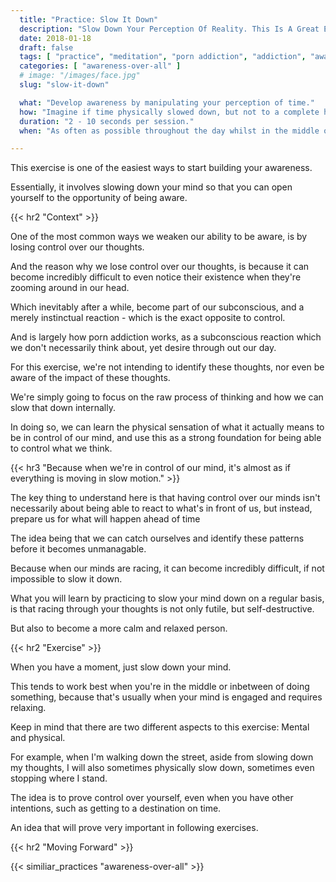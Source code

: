 ```yaml
---
  title: "Practice: Slow It Down"
  description: "Slow Down Your Perception Of Reality. This Is A Great Exercise To Teach You To Manually Override What Your Mind Is Doing, And Exert Control Over It."
  date: 2018-01-18
  draft: false
  tags: [ "practice", "meditation", "porn addiction", "addiction", "awareness", "awareness exercises", "perspective", "nofap", "neverfap", "neverfap deluxe" ]
  categories: [ "awareness-over-all" ]
  # image: "/images/face.jpg"
  slug: "slow-it-down"

  what: "Develop awareness by manipulating your perception of time."
  how: "Imagine if time physically slowed down, but not to a complete halt."
  duration: "2 - 10 seconds per session."
  when: "As often as possible throughout the day whilst in the middle of doing something."

---
```


<!-- WILL DEFINITELY NEED A REWRITE -->

This exercise is one of the easiest ways to start building your awareness. 

Essentially, it involves slowing down your mind so that you can open yourself to the opportunity of being aware.


{{< hr2 "Context" >}}


One of the most common ways we weaken our ability to be aware, is by losing control over our thoughts.

And the reason why we lose control over our thoughts, is because it can become incredibly difficult to even notice their existence when they're zooming around in our head.

<!-- 
And a largely part of the reason why we lose control over our thoughts, is because it can become incredibly difficult to even notice we are overthinking, when we've committed all this energy towards generating and maintaining them. -->

Which inevitably after a while, become part of our subconscious, and a merely instinctual reaction - which is the exact opposite to control.

And is largely how porn addiction works, as a subconscious reaction which we don't necessarily think about, yet desire through out our day. 

For this exercise, we're not intending to identify these thoughts, nor even be aware of the impact of these thoughts.

We're simply going to focus on the raw process of thinking and how we can slow that down internally. 

In doing so, we can learn the physical sensation of what it actually means to be in control of our mind, and use this as a strong foundation for being able to control what we think. 


{{< hr3 "Because when we're in control of our mind, it's almost as if everything is moving in slow motion." >}}


The key thing to understand here is that having control over our minds isn't necessarily about being able to react to what's in front of us, but instead, prepare us for what will happen ahead of time 

The idea being that we can catch ourselves and identify these patterns before it becomes unmanagable.

Because when our minds are racing, it can become incredibly difficult, if not impossible to slow it down.

What you will learn by practicing to slow your mind down on a regular basis, is that racing through your thoughts is not only futile, but self-destructive.

But also to become a more calm and relaxed person. 


{{< hr2 "Exercise" >}}


When you have a moment, just slow down your mind. 

This tends to work best when you're in the middle or inbetween of doing something, because that's usually when your mind is engaged and requires relaxing. 

Keep in mind that there are two different aspects to this exercise: Mental and physical.

For example, when I'm walking down the street, aside from slowing down my thoughts, I will also sometimes physically slow down, sometimes even stopping where I stand.

The idea is to prove control over yourself, even when you have other intentions, such as getting to a destination on time. 

An idea that will prove very important in following exercises.

{{< hr2 "Moving Forward" >}}

 

{{< similiar_practices "awareness-over-all" >}}

<!-- 
{{< hr2 "Additional Resources" >}}  -->

<!-- maybe link to other  -->

